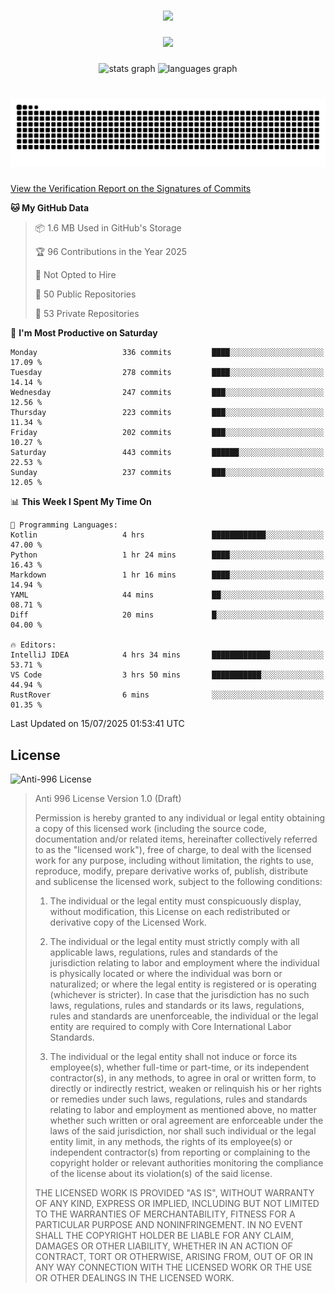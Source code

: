 ###

<div align="center">
  <img src="https://github-widgetbox.vercel.app/api/profile?username=kazutoiris&data=followers,repositories,stars,commits"  />
</div>

###

<div align="center">
  <img src="https://profile-counter.glitch.me/kazutoiris/count.svg?"  />
</div>

###

<div align="center">
  <img src="https://github-readme-stats.vercel.app/api?username=kazutoiris&hide_title=false&hide_rank=false&show_icons=true&include_all_commits=true&count_private=true&disable_animations=false&theme=default&locale=en&hide_border=false" height="150" alt="stats graph"  />
  <img src="https://github-readme-stats.vercel.app/api/top-langs?username=kazutoiris&locale=en&hide_title=false&layout=compact&card_width=320&langs_count=5&theme=default&hide_border=true" height="150" alt="languages graph"  />
</div>

###

<br clear="both">

<img src="https://raw.githubusercontent.com/kazutoiris/kazutoiris/output/snake.svg" alt="Snake animation" />

###

[View the Verification Report on the Signatures of Commits](https://github.com/kazutoiris/kazutoiris/actions/workflows/waka-readme.yml)

<!--START_SECTION:waka-->
**🐱 My GitHub Data** 

> 📦 1.6 MB Used in GitHub's Storage 
 > 
> 🏆 96 Contributions in the Year 2025
 > 
> 🚫 Not Opted to Hire
 > 
> 📜 50 Public Repositories 
 > 
> 🔑 53 Private Repositories 
 > 
📅 **I'm Most Productive on Saturday** 

```text
Monday                   336 commits         ████░░░░░░░░░░░░░░░░░░░░░   17.09 % 
Tuesday                  278 commits         ████░░░░░░░░░░░░░░░░░░░░░   14.14 % 
Wednesday                247 commits         ███░░░░░░░░░░░░░░░░░░░░░░   12.56 % 
Thursday                 223 commits         ███░░░░░░░░░░░░░░░░░░░░░░   11.34 % 
Friday                   202 commits         ███░░░░░░░░░░░░░░░░░░░░░░   10.27 % 
Saturday                 443 commits         ██████░░░░░░░░░░░░░░░░░░░   22.53 % 
Sunday                   237 commits         ███░░░░░░░░░░░░░░░░░░░░░░   12.05 % 
```


📊 **This Week I Spent My Time On** 

```text
💬 Programming Languages: 
Kotlin                   4 hrs               ████████████░░░░░░░░░░░░░   47.00 % 
Python                   1 hr 24 mins        ████░░░░░░░░░░░░░░░░░░░░░   16.43 % 
Markdown                 1 hr 16 mins        ████░░░░░░░░░░░░░░░░░░░░░   14.94 % 
YAML                     44 mins             ██░░░░░░░░░░░░░░░░░░░░░░░   08.71 % 
Diff                     20 mins             █░░░░░░░░░░░░░░░░░░░░░░░░   04.00 % 

🔥 Editors: 
IntelliJ IDEA            4 hrs 34 mins       █████████████░░░░░░░░░░░░   53.71 % 
VS Code                  3 hrs 50 mins       ███████████░░░░░░░░░░░░░░   44.94 % 
RustRover                6 mins              ░░░░░░░░░░░░░░░░░░░░░░░░░   01.35 % 
```


 Last Updated on 15/07/2025 01:53:41 UTC
<!--END_SECTION:waka-->

## License

![Anti-996 License](https://img.shields.io/badge/license-Anti--996%20License-blue)

>  Anti 996 License Version 1.0 (Draft)
>
>  Permission is hereby granted to any individual or legal entity obtaining a copy
>  of this licensed work (including the source code, documentation and/or related
>  items, hereinafter collectively referred to as the "licensed work"), free of
>  charge, to deal with the licensed work for any purpose, including without
>  limitation, the rights to use, reproduce, modify, prepare derivative works of,
>  publish, distribute and sublicense the licensed work, subject to the following
>  conditions:
>
> 1. The individual or the legal entity must conspicuously display, without
>       modification, this License on each redistributed or derivative copy of the
>       Licensed Work.
>
> 2. The individual or the legal entity must strictly comply with all applicable
>       laws, regulations, rules and standards of the jurisdiction relating to
>       labor and employment where the individual is physically located or where
>       the individual was born or naturalized; or where the legal entity is
>       registered or is operating (whichever is stricter). In case that the
>       jurisdiction has no such laws, regulations, rules and standards or its
>       laws, regulations, rules and standards are unenforceable, the individual
>       or the legal entity are required to comply with Core International Labor
>       Standards.
>
> 3. The individual or the legal entity shall not induce or force its
>       employee(s), whether full-time or part-time, or its independent
>       contractor(s), in any methods, to agree in oral or written form,
>       to directly or indirectly restrict, weaken or relinquish his or
>       her rights or remedies under such laws, regulations, rules and
>       standards relating to labor and employment as mentioned above,
>       no matter whether such written or oral agreement are enforceable
>       under the laws of the said jurisdiction, nor shall such individual
>       or the legal entity limit, in any methods, the rights of its employee(s)
>       or independent contractor(s) from reporting or complaining to the copyright
>       holder or relevant authorities monitoring the compliance of the license
>       about its violation(s) of the said license.
>
>  THE LICENSED WORK IS PROVIDED "AS IS", WITHOUT WARRANTY OF ANY KIND, EXPRESS OR
>  IMPLIED, INCLUDING BUT NOT LIMITED TO THE WARRANTIES OF MERCHANTABILITY, FITNESS
>  FOR A PARTICULAR PURPOSE AND NONINFRINGEMENT. IN NO EVENT SHALL THE COPYRIGHT
>  HOLDER BE LIABLE FOR ANY CLAIM, DAMAGES OR OTHER LIABILITY, WHETHER IN AN ACTION
>  OF CONTRACT, TORT OR OTHERWISE, ARISING FROM, OUT OF OR IN ANY WAY CONNECTION
>  WITH THE LICENSED WORK OR THE USE OR OTHER DEALINGS IN THE LICENSED WORK.
